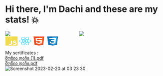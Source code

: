 # Hi there, I'm Dachi and these are my stats! 💥
<img align="left" width="47%" src="https://github-readme-stats.vercel.app/api?username=outxrs&show_icons=true&theme=radical"/>

  <img align="left" width="47%" src="https://github-readme-stats.vercel.app/api/top-langs/?username=outxrs&layout=compact&langs_count=7&theme=dracula"/>
</div>
<div style="display: inline_block"><br>
  <img align="center" alt="Rafa-Js" height="30" width="40" src="https://raw.githubusercontent.com/devicons/devicon/master/icons/javascript/javascript-plain.svg">
  <img align="center" alt="Rafa-React" height="30" width="40" src="https://raw.githubusercontent.com/devicons/devicon/master/icons/react/react-original.svg">
  <img align="center" alt="Rafa-HTML" height="30" width="40" src="https://raw.githubusercontent.com/devicons/devicon/master/icons/html5/html5-original.svg">
  <img align="center" alt="Rafa-CSS" height="30" width="40" src="https://raw.githubusercontent.com/devicons/devicon/master/icons/css3/css3-original.svg">
 
 My sertificates : <br>
[შონია დაჩი (1).pdf](https://github.com/outxrs/outxrs/files/10951855/1.pdf)
  <br>
[შონია დაჩი.pdf](https://github.com/outxrs/outxrs/files/10951856/default.pdf)
  <br>
<img width="600" alt="Screenshot 2023-02-20 at 03 23 30" src="https://user-images.githubusercontent.com/99031790/224568867-d242a998-0a09-4bfb-adff-b7a5683db48e.png">











